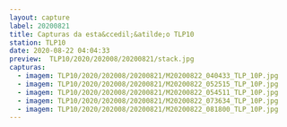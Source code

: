 ```yaml
---
layout: capture
label: 20200821
title: Capturas da esta&ccedil;&atilde;o TLP10
station: TLP10
date: 2020-08-22 04:04:33
preview:  TLP10/2020/202008/20200821/stack.jpg
capturas:
  - imagem: TLP10/2020/202008/20200821/M20200822_040433_TLP_10P.jpg
  - imagem: TLP10/2020/202008/20200821/M20200822_052515_TLP_10P.jpg
  - imagem: TLP10/2020/202008/20200821/M20200822_054511_TLP_10P.jpg
  - imagem: TLP10/2020/202008/20200821/M20200822_073634_TLP_10P.jpg
  - imagem: TLP10/2020/202008/20200821/M20200822_081800_TLP_10P.jpg
---
```

